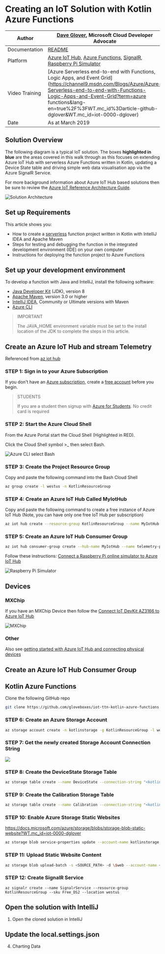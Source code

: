 # Creating an IoT Solution with Kotlin Azure Functions

|Author|[Dave Glover](https://developer.microsoft.com/advocates/dave-glover?WT.mc_id=iot-0000-dglover), Microsoft Cloud Developer Advocate |
|----|---|
|Documentation|[README]()|
|Platform|[Azure IoT Hub](https://docs.microsoft.com/azure/iot-hub/?WT.mc_id=iot-0000-dglover), [Azure Functions](https://docs.microsoft.com/azure/azure-functions/?WT.mc_id=iot-0000-dglover), [SignalR](https://azure.microsoft.com/services/signalr-service/?WT.mc_id=iot-0000-dglover), [Raspberry Pi Simulator](https://azure-samples.github.io/raspberry-pi-web-simulator/)|
|Video Training|[Azure Serverless end-to-end with Functions, Logic Apps, and Event Grid](https://channel9.msdn.com/Blogs/Azure/Azure-Serverless-end-to-end-with-Functions-Logic-Apps-and-Event-Grid?term=azure functions&lang-en=true%2F%3FWT.mc_id%3Darticle-github-dglover&WT.mc_id=iot-0000-dglover)|
|Date|As at March 2019|

## Solution Overview

The following diagram is a typical IoT solution. The boxes **highlighted in blue** are the areas covered in this walk through as this focuses on extending Azure IoT Hub with serverless Azure Functions written in Kotlin, updating a Device State table and driving simple web data visualisation app via the Azure SignalR Service.

For more background information about Azure IoT Hub based solutions then be sure to review the [Azure IoT Reference Architecture Guide](https://azure.microsoft.com/blog/azure-iot-reference-architecture-update/?WT.mc_id=iot-0000-dglover).

![Solution Architecture](./resources/solution.png)

## Set up Requirements



This article shows you:

- How to create a [serverless](https://azure.microsoft.com/overview/serverless-computing/?WT.mc_id=iot-0000-dglover) function project written in Kotlin with IntelliJ IDEA and Apache Maven
- Steps for testing and debugging the function in the integrated development environment (IDE) on your own computer
- Instructions for deploying the function project to Azure Functions

<!-- TODO ![Access a Hello World function from the command line with cURL](media/functions-create-java-maven/hello-azure.png) -->


## Set up your development environment

To develop a function with Java and IntelliJ, install the following software:

- [Java Developer Kit](https://www.azul.com/downloads/zulu/) (JDK), version 8
- [Apache Maven](https://maven.apache.org), version 3.0 or higher
- [IntelliJ IDEA](https://www.jetbrains.com/idea/download), Community or Ultimate versions with Maven
- [Azure CLI](https://docs.microsoft.com/cli/azure?WT.mc_id=iot-0000-dglover)

> IMPORTANT
>
> The JAVA_HOME environment variable must be set to the install location of the JDK to complete the steps in this article.

## Create an Azure IoT Hub and stream Telemetry

Referenced from [az iot hub](https://docs.microsoft.com/cli/azure/iot/hub?view=azure-cli-latest&WT.mc_id=iot-0000-dglover)

### STEP 1: Sign in to your Azure Subscription

If you don't have an [Azure subscription](https://docs.microsoft.com/azure/guides/developer/azure-developer-guide?WT.mc_id=iot-0000-dglover#understanding-accounts-subscriptions-and-billing), create a [free account](https://azure.microsoft.com/free/?ref=microsoft.com&utm_source=microsoft.com&utm_medium=docs&utm_campaign=visualstudio&WT.mc_id=iot-0000-dglover) before you begin.

> STUDENTS
>
> If you are a student then signup with [Azure for Students](https://azure.microsoft.com/free/students/?WT.mc_id=iot-0000-dglover). No credit card is required

### STEP 2: Start the Azure Cloud Shell

From the Azure Portal start the Cloud Shell (Highlighted in RED).

Click the Cloud Shell symbol >_ then select Bash.

![Azure CLI](./resources/azure-cli.png) select Bash

### STEP 3: Create the Project Resource Group

Copy and paste the following command into the Bash Cloud Shell

```bash
az group create -l westus -n KotlinResourceGroup
```

### STEP 4: Create an Azure IoT Hub Called MyIotHub

Copy and paste the following command to create a free instance of Azure IoT Hub (Note, you can have only one free IoT Hub per subscription)

```bash
az iot hub create --resource-group KotlinResourceGroup --name MyIotHub --sku F1 --location westus --partition-count 4
```

### STEP 5: Create an Azure IoT Hub Consumer Group

```bash
az iot hub consumer-group create --hub-name MyIotHub --name telemetry-processor
```



Follow these instructions: [Connect a Raspberry Pi online simulator to Azure IoT Hub](https://docs.microsoft.com/azure/iot-hub/iot-hub-raspberry-pi-web-simulator-get-started?WT.mc_id=iot-0000-dglover)

![Raspberry Pi Simulator](./resources/raspberrypi.png)

## Devices

### MXChip

If you have an MXChip Device then follow the [Connect IoT DevKit AZ3166 to Azure IoT Hub](https://docs.microsoft.com/azure/iot-hub/iot-hub-arduino-iot-devkit-az3166-get-started?WT.mc_id=iot-0000-dglover)

![MXChip](./resources/mxchip.png)

### Other

Also see [getting started with Azure IoT Hub and connecting physical devices](https://docs.microsoft.com/azure/iot-hub/iot-hub-get-started-physical?WT.mc_id=iot-0000-dglover)

## Create an Azure IoT Hub Consumer Group

## Kotlin Azure Functions

Clone the following GitHub repo

```bash
git clone https://github.com/gloveboxes/iot-ttn-kotlin-azure-functions.git
```

### STEP 6: Create an Azure Storage Account

```bash
az storage account create -n kotlinstorage -g KotlinResourceGroup -l westus --sku Standard_LRS --kind StorageV2
```

### STEP 7: Get the newly created Storage Account Connection String

![](./resources/storage-account.png)

### STEP 8: Create the DeviceState Storage Table

```bash
az storage table create --name DeviceState --connection-string "<kotlinstorage connection string>"
```

### STEP 9: Create the Calibration Storage Table

```bash
az storage table create --name Calibration --connection-string "<kotlinstorage connection string>"
```

### STEP 10: Enable Azure Storage Static Websites

https://docs.microsoft.com/azure/storage/blobs/storage-blob-static-website?WT.mc_id=iot-0000-dglover



```bash
az storage blob service-properties update --account-name kotlinstorage --static-website --index-document index.html
```

### STEP 11: Upload Static Website Content

```bash
az storage blob upload-batch -s <SOURCE_PATH> -d \$web --account-name <ACCOUNT_NAME>
```

### STEP 12: Create SignalR Service

```
az signalr create --name SignalrService --resource-group KotlinResourceGroup --sku Free_DS2 --location westus
```



## Open the solution with IntelliJ

1. Open the cloned solution in IntelliJ

## Update the local.settings.json




4. Charting Data

